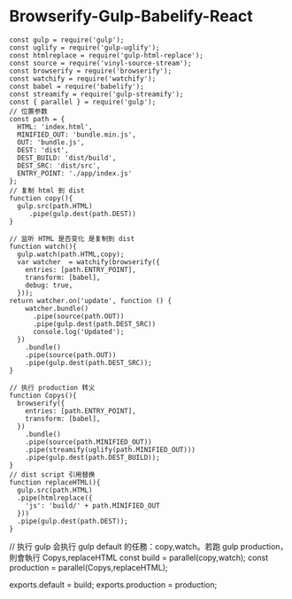 # Browserify-Gulp-Babelify-React
    const gulp = require('gulp');
    const uglify = require('gulp-uglify');
    const htmlreplace = require('gulp-html-replace');
    const source = require('vinyl-source-stream');
    const browserify = require('browserify');
    const watchify = require('watchify');
    const babel = require('babelify');
    const streamify = require('gulp-streamify');
    const { parallel } = require('gulp');
    // 位置参数
    const path = {
      HTML: 'index.html',
      MINIFIED_OUT: 'bundle.min.js',
      OUT: 'bundle.js',
      DEST: 'dist',
      DEST_BUILD: 'dist/build',
      DEST_SRC: 'dist/src',
      ENTRY_POINT: './app/index.js'
    };
    // 复制 html 到 dist
    function copy(){
      gulp.src(path.HTML)
         .pipe(gulp.dest(path.DEST))
    }
   
    // 监听 HTML 是否变化 是复制到 dist
    function watch(){
      gulp.watch(path.HTML,copy);
      var watcher  = watchify(browserify({
        entries: [path.ENTRY_POINT],
        transform: [babel],
        debug: true,
      }));
    return watcher.on('update', function () {
        watcher.bundle()
          .pipe(source(path.OUT))
          .pipe(gulp.dest(path.DEST_SRC))
          console.log('Updated');
      })
        .bundle()
        .pipe(source(path.OUT))
        .pipe(gulp.dest(path.DEST_SRC));
    }
    
    // 执行 production 转义
    function Copys(){
      browserify({
        entries: [path.ENTRY_POINT],
        transform: [babel],
      })
        .bundle()
        .pipe(source(path.MINIFIED_OUT))
        .pipe(streamify(uglify(path.MINIFIED_OUT)))
        .pipe(gulp.dest(path.DEST_BUILD));
    }
    // dist script 引用替换
    function replaceHTML(){
      gulp.src(path.HTML)
      .pipe(htmlreplace({
        'js': 'build/' + path.MINIFIED_OUT
      }))
      .pipe(gulp.dest(path.DEST));
    }
  // 执行 gulp 会执行 gulp default 的任務：copy,watch。若跑 gulp production，則會執行 Copys,replaceHTML
   const build = parallel(copy,watch);
   const production = parallel(Copys,replaceHTML);

   exports.default = build;
   exports.production = production;
   
